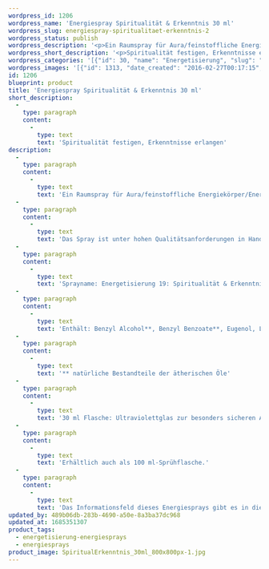```yaml
---
wordpress_id: 1206
wordpress_name: 'Energiespray Spiritualität & Erkenntnis 30 ml'
wordpress_slug: energiespray-spiritualitaet-erkenntnis-2
wordpress_status: publish
wordpress_description: '<p>Ein Raumspray für Aura/feinstoffliche Energiekörper/Energiefelder in Räumen mit einem aktivierbaren Informationsfeld zu Spiritualität und Erkenntnis sowie dem energetischen Zugang zu den dazugehörigen universellen Wissenspools.</p><p>Das Spray ist unter hohen Qualitätsanforderungen in Handarbeit in Deutschland hergestellt aus mehrfach gereinigtem und energetisiertem Wasser (76%, konserviert mit 96%igem Weingeist (24%). Abgestimmt auf die Energie ist die Komposition von naturreinen ätherischen Ölen* (Duftrichtung: würzig, hell).</p><p>Sprayname: Energetisierung 19: Spiritualität &amp; Erkenntnis. Reihe: Energetisierung</p><p>Enthält: Benzyl Alcohol**, Benzyl Benzoate**, Eugenol, Limonene**, Linalool**.<br />** natürliche Bestandteile der ätherischen Öle</p><p>30 ml Flasche: Ultraviolettglas zur besonders sicheren Aufbewahrung mit hochwertigem, goldfarbenen Metallpumpzerstäuber (Steigrohr: Plastik). Etikett: Wasserfest, leicht energetisiert mit dem Informationsfeld des Airsprays.</p><p>Erhältlich auch als 100 ml-Sprühflasche.</p><p>Das Informationsfeld dieses Energiesprays gibt es in diesem Shop auch als <a href="https://my.feenbaum.de/produkt-kategorie/energiebilder/fotokarten/energetisierung-fotokarten/">Fotokarte</a>, <a href="https://my.feenbaum.de/produkt-kategorie/energiebilder/wandbilder/energetisierung/">Wandbild</a> und <a href="https://my.feenbaum.de/produkt-kategorie/energiekissen/energetisierung-energiekissen/">Energiekissen</a></p><p><a href="https://my.feenbaum.de/anwendung-energiesprays/">Anwendungshinweise</a></p>'
wordpress_short_description: '<p>Spiritualität festigen, Erkenntnisse erlangen</p>'
wordpress_categories: '[{"id": 30, "name": "Energetisierung", "slug": "energetisierung-energiesprays"}, {"id": 29, "name": "Energiesprays", "slug": "energiesprays"}]'
wordpress_images: '[{"id": 1313, "date_created": "2016-02-27T00:17:15", "date_created_gmt": "2016-02-26T22:17:15", "date_modified": "2016-02-27T00:17:15", "date_modified_gmt": "2016-02-26T22:17:15", "src": "https://my.feenbaum.de/wp-content/uploads/2016/02/SpiritualErkenntnis_30ml_800x800px-1.jpg", "name": "SpiritualErkenntnis_30ml_800x800px", "alt": ""}, {"id": 1009, "date_created": "2016-02-25T01:53:27", "date_created_gmt": "2016-02-24T23:53:27", "date_modified": "2016-02-25T01:53:27", "date_modified_gmt": "2016-02-24T23:53:27", "src": "https://my.feenbaum.de/wp-content/uploads/2016/02/19-Spiritualitaet-Erkenntnis_800x800-W-1.jpg", "name": "19-Spiritualitaet-Erkenntnis_800x800-W", "alt": ""}]'
id: 1206
blueprint: product
title: 'Energiespray Spiritualität & Erkenntnis 30 ml'
short_description:
  -
    type: paragraph
    content:
      -
        type: text
        text: 'Spiritualität festigen, Erkenntnisse erlangen'
description:
  -
    type: paragraph
    content:
      -
        type: text
        text: 'Ein Raumspray für Aura/feinstoffliche Energiekörper/Energiefelder in Räumen mit einem aktivierbaren Informationsfeld zu Spiritualität und Erkenntnis sowie dem energetischen Zugang zu den dazugehörigen universellen Wissenspools.'
  -
    type: paragraph
    content:
      -
        type: text
        text: 'Das Spray ist unter hohen Qualitätsanforderungen in Handarbeit in Deutschland hergestellt aus mehrfach gereinigtem und energetisiertem Wasser (76%, konserviert mit 96%igem Weingeist (24%). Abgestimmt auf die Energie ist die Komposition von naturreinen ätherischen Ölen* (Duftrichtung: würzig, hell).'
  -
    type: paragraph
    content:
      -
        type: text
        text: 'Sprayname: Energetisierung 19: Spiritualität & Erkenntnis. Reihe: Energetisierung'
  -
    type: paragraph
    content:
      -
        type: text
        text: 'Enthält: Benzyl Alcohol**, Benzyl Benzoate**, Eugenol, Limonene**, Linalool**.'
  -
    type: paragraph
    content:
      -
        type: text
        text: '** natürliche Bestandteile der ätherischen Öle'
  -
    type: paragraph
    content:
      -
        type: text
        text: '30 ml Flasche: Ultraviolettglas zur besonders sicheren Aufbewahrung mit hochwertigem, goldfarbenen Metallpumpzerstäuber (Steigrohr: Plastik). Etikett: Wasserfest, leicht energetisiert mit dem Informationsfeld des Airsprays.'
  -
    type: paragraph
    content:
      -
        type: text
        text: 'Erhältlich auch als 100 ml-Sprühflasche.'
  -
    type: paragraph
    content:
      -
        type: text
        text: 'Das Informationsfeld dieses Energiesprays gibt es in diesem Shop auch als Fotokarte, Wandbild und Energiekissen'
updated_by: 489b06db-283b-4690-a50e-8a3ba37dc968
updated_at: 1685351307
product_tags:
  - energetisierung-energiesprays
  - energiesprays
product_image: SpiritualErkenntnis_30ml_800x800px-1.jpg
---
```

